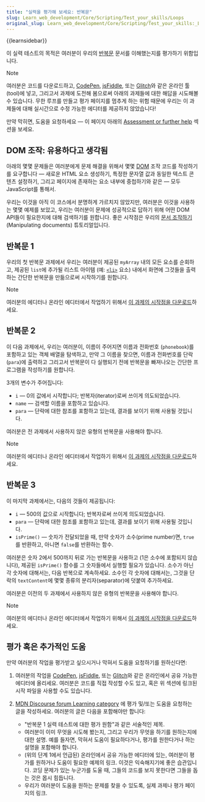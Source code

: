 ```yaml
---
title: "실력을 평가해 보세요: 반복문"
slug: Learn_web_development/Core/Scripting/Test_your_skills/Loops
original_slug: Learn_web_development/Core/Scripting/Test_your_skills:_Loops
---
```


{{learnsidebar}}

이 실력 테스트의 목적은 여러분이 우리의 [반복문](/ko/docs/Learn_web_development/Core/Scripting/Loops) 문서를 이해했는지를 평가하기 위함입니다.

> [!NOTE]
> 여러분은 코드를 다운로드하고, [CodePen](https://codepen.io/), [jsFiddle](https://jsfiddle.net/), 또는 [Glitch](https://glitch.com/)와 같은 온라인 툴(tool)에 넣고, 그리고서 과제에 도전해 봄으로써 아래의 과제들에 대한 해답을 시도해볼 수 있습니다. 무한 루프를 만들고 평가 페이지를 멈추게 하는 위험 때문에 우리는 이 과제들에 대해 실시간으로 수정 가능한 에디터를 제공하지 않았습니다!
>
> 만약 막히면, 도움을 요청하세요 — 이 페이지 아래의 [Assessment or further help](#assessment_or_further_help) 섹션을 보세요.

## DOM 조작: 유용하다고 생각됨

아래의 몇몇 문제들은 여러분에게 문제 해결을 위해서 몇몇 [DOM](/ko/docs/Glossary/DOM) 조작 코드를 작성하기를 요구합니다 — 새로운 HTML 요소 생성하기, 특정한 문자열 값과 동일한 텍스트 콘텐츠 설정하기, 그리고 페이지에 존재하는 요소 내부에 중첩하기와 같은 — 모두 JavaScript를 통해서.

우리는 이것을 아직 이 코스에서 분명하게 가르치지 않았지만, 여러분은 이것을 사용하는 몇몇 예제를 보았고, 우리는 여러분이 문제에 성공적으로 답하기 위해 어떤 DOM API들이 필요한지에 대해 검색하기를 원합니다. 좋은 시작점은 우리의 [문서 조작하기](/ko/docs/Learn/JavaScript/Client-side_web_APIs/Manipulating_documents)(Manipulating documents) 튜토리얼입니다.

## 반복문 1

우리의 첫 반복문 과제에서 우리는 여러분이 제공된 `myArray` 내의 모든 요소를 순회하고, 제공된 `list`에 추가될 리스트 아이템 (예: [`<li>`](/ko/docs/Web/HTML/Reference/Elements/li) 요소) 내에서 화면에 그것들을 출력하는 간단한 반복문을 만듦으로써 시작하기를 원합니다.

> [!NOTE]
> 여러분의 에디터나 온라인 에디터에서 작업하기 위해서 [이 과제의 시작점을 다운로드](https://github.com/mdn/learning-area/tree/master/javascript/building-blocks/tasks/loops/loops1-download.html)하세요.

## 반복문 2

이 다음 과제에서, 우리는 여러분이, 이름이 주어지면 이름과 전화번호 (`phonebook`)를 포함하고 있는 객체 배열을 탐색하고, 만약 그 이름을 찾으면, 이름과 전화번호를 단락 (`para`)에 출력하고 그리고서 반복문이 다 실행되기 전에 반복문을 빠져나오는 간단한 프로그램을 작성하기를 원합니다.

3개의 변수가 주어집니다:

- `i` — 0의 값에서 시작합니다; 반복자(iterator)로써 쓰이게 의도되었습니다.
- `name` — 검색할 이름을 포함하고 있습니다.
- `para` — 단락에 대한 참조를 포함하고 있는데, 결과를 보이기 위해 사용될 것입니다.

여러분은 전 과제에서 사용하지 않은 유형의 반복문을 사용해야 합니다.

> [!NOTE]
>
> 여러분의 에디터나 온라인 에디터에서 작업하기 위해서 [이 과제의 시작점을 다운로드](https://github.com/mdn/learning-area/tree/master/javascript/building-blocks/tasks/loops/loops2-download.html)하세요.

## 반복문 3

이 마지막 과제에서는, 다음의 것들이 제공됩니다:

- `i` — 500의 값으로 시작합니다; 반복자로써 쓰이게 의도되었습니다.
- `para` — 단락에 대한 참조를 포함하고 있는데, 결과를 보이기 위해 사용될 것입니다.
- `isPrime()` — 숫자가 전달되었을 때, 만약 숫자가 소수(prime number)면, `true`를 반환하고, 아니면 `false`를 반환하는 함수.

여러분은 숫자 2에서 500까지 뒤로 가는 반복문을 사용하고 (1은 소수에 포함되지 않습니다), 제공된 `isPrime()` 함수를 그 숫자들에서 실행할 필요가 있습니다. 소수가 아닌 각 숫자에 대해서는, 다음 반복으로 계속하세요. 소수인 각 숫자에 대해서는, 그것을 단락의 `textContent`에 몇몇 종류의 분리자(separator)에 덧붙여 추가하세요.

여러분은 이전의 두 과제에서 사용하지 않은 유형의 반복문을 사용해야 합니다.

> [!NOTE]
> 여러분의 에디터나 온라인 에디터에서 작업하기 위해서 [이 과제의 시작점을 다운로드](https://github.com/mdn/learning-area/tree/master/javascript/building-blocks/tasks/loops/loops3-download.html)하세요.

## 평가 혹은 추가적인 도움

만약 여러분의 작업을 평가받고 싶으시거나 막혀서 도움을 요청하기를 원하신다면:

1. 여러분의 작업을 [CodePen](https://codepen.io/), [jsFiddle](https://jsfiddle.net/), 또는 [Glitch](https://glitch.com/)와 같은 온라인에서 공유 가능한 에디터에 올리세요. 여러분은 코드를 직접 작성할 수도 있고, 혹은 위 섹션에 링크된 시작 파일을 사용할 수도 있습니다.
2. [MDN Discourse forum Learning category](https://discourse.mozilla.org/c/mdn/learn) 에 평가 및/또는 도움을 요청하는 글을 작성하세요. 여러분의 글은 다음을 포함해야만 합니다:

   - "반복문 1 실력 테스트에 대한 평가 원함"과 같은 서술적인 제목.
   - 여러분이 이미 무엇을 시도해 봤는지, 그리고 우리가 무엇을 하기를 원하는지에 대한 설명. 예를 들자면, 막혀서 도움이 필요하다거나, 평가를 원한다거나 하는 설명을 포함해야 합니다.
   - (위의 단계 1에서 언급된) 온라인에서 공유 가능한 에디터에 있는, 여러분이 평가를 원하거나 도움이 필요한 예제의 링크. 이것은 익숙해지기에 좋은 습관입니다. 코딩 문제가 있는 누군가를 도울 때, 그들의 코드를 보지 못한다면 그들을 돕는 것은 몹시 힘듭니다.
   - 우리가 여러분이 도움을 원하는 문제를 찾을 수 있도록, 실제 과제나 평가 페이지의 링크.
